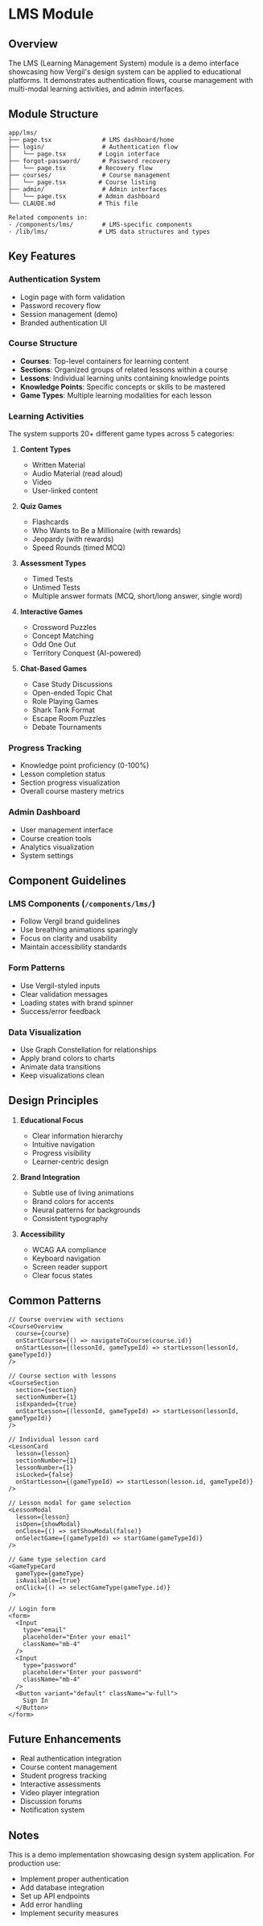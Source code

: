 # LMS Module

## Overview

The LMS (Learning Management System) module is a demo interface showcasing how Vergil's design system can be applied to educational platforms. It demonstrates authentication flows, course management with multi-modal learning activities, and admin interfaces.

## Module Structure

```
app/lms/
├── page.tsx              # LMS dashboard/home
├── login/                # Authentication flow
│   └── page.tsx         # Login interface
├── forgot-password/      # Password recovery
│   └── page.tsx         # Recovery flow
├── courses/              # Course management
│   └── page.tsx         # Course listing
├── admin/                # Admin interfaces
│   └── page.tsx         # Admin dashboard
└── CLAUDE.md            # This file

Related components in:
- /components/lms/        # LMS-specific components
- /lib/lms/              # LMS data structures and types
```

## Key Features

### Authentication System
- Login page with form validation
- Password recovery flow
- Session management (demo)
- Branded authentication UI

### Course Structure
- **Courses**: Top-level containers for learning content
- **Sections**: Organized groups of related lessons within a course
- **Lessons**: Individual learning units containing knowledge points
- **Knowledge Points**: Specific concepts or skills to be mastered
- **Game Types**: Multiple learning modalities for each lesson

### Learning Activities
The system supports 20+ different game types across 5 categories:

1. **Content Types**
   - Written Material
   - Audio Material (read aloud)
   - Video
   - User-linked content

2. **Quiz Games**
   - Flashcards
   - Who Wants to Be a Millionaire (with rewards)
   - Jeopardy (with rewards)
   - Speed Rounds (timed MCQ)

3. **Assessment Types**
   - Timed Tests
   - Untimed Tests
   - Multiple answer formats (MCQ, short/long answer, single word)

4. **Interactive Games**
   - Crossword Puzzles
   - Concept Matching
   - Odd One Out
   - Territory Conquest (AI-powered)

5. **Chat-Based Games**
   - Case Study Discussions
   - Open-ended Topic Chat
   - Role Playing Games
   - Shark Tank Format
   - Escape Room Puzzles
   - Debate Tournaments

### Progress Tracking
- Knowledge point proficiency (0-100%)
- Lesson completion status
- Section progress visualization
- Overall course mastery metrics

### Admin Dashboard
- User management interface
- Course creation tools
- Analytics visualization
- System settings

## Component Guidelines

### LMS Components (`/components/lms/`)
- Follow Vergil brand guidelines
- Use breathing animations sparingly
- Focus on clarity and usability
- Maintain accessibility standards

### Form Patterns
- Use Vergil-styled inputs
- Clear validation messages
- Loading states with brand spinner
- Success/error feedback

### Data Visualization
- Use Graph Constellation for relationships
- Apply brand colors to charts
- Animate data transitions
- Keep visualizations clean

## Design Principles

1. **Educational Focus**
   - Clear information hierarchy
   - Intuitive navigation
   - Progress visibility
   - Learner-centric design

2. **Brand Integration**
   - Subtle use of living animations
   - Brand colors for accents
   - Neural patterns for backgrounds
   - Consistent typography

3. **Accessibility**
   - WCAG AA compliance
   - Keyboard navigation
   - Screen reader support
   - Clear focus states

## Common Patterns

```tsx
// Course overview with sections
<CourseOverview 
  course={course}
  onStartCourse={() => navigateToCourse(course.id)}
  onStartLesson={(lessonId, gameTypeId) => startLesson(lessonId, gameTypeId)}
/>

// Course section with lessons
<CourseSection
  section={section}
  sectionNumber={1}
  isExpanded={true}
  onStartLesson={(lessonId, gameTypeId) => startLesson(lessonId, gameTypeId)}
/>

// Individual lesson card
<LessonCard
  lesson={lesson}
  sectionNumber={1}
  lessonNumber={1}
  isLocked={false}
  onStartLesson={(gameTypeId) => startLesson(lesson.id, gameTypeId)}
/>

// Lesson modal for game selection
<LessonModal
  lesson={lesson}
  isOpen={showModal}
  onClose={() => setShowModal(false)}
  onSelectGame={(gameTypeId) => startGame(gameTypeId)}
/>

// Game type selection card
<GameTypeCard
  gameType={gameType}
  isAvailable={true}
  onClick={() => selectGameType(gameType.id)}
/>

// Login form
<form>
  <Input 
    type="email" 
    placeholder="Enter your email"
    className="mb-4"
  />
  <Input 
    type="password" 
    placeholder="Enter your password"
    className="mb-4"
  />
  <Button variant="default" className="w-full">
    Sign In
  </Button>
</form>
```

## Future Enhancements

- Real authentication integration
- Course content management
- Student progress tracking
- Interactive assessments
- Video player integration
- Discussion forums
- Notification system

## Notes

This is a demo implementation showcasing design system application. For production use:
- Implement proper authentication
- Add database integration
- Set up API endpoints
- Add error handling
- Implement security measures